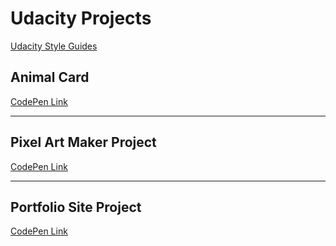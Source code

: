 # Udacity Projects

[Udacity Style Guides](http://udacity.github.io/frontend-nanodegree-styleguide/)

## Animal Card

[CodePen Link](https://codepen.io/KFBR392/pen/OORzrv)

-----

## Pixel Art Maker Project

[CodePen Link](https://codepen.io/KFBR392/pen/yPzdNP)

-----

## Portfolio Site Project

[CodePen Link](https://codepen.io/KFBR392/pen/oEprEE)
